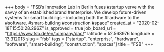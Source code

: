 +++
body = "FSB’s Innovation Lab in Berlin fuses #startup verve with the savvy of an established brand #enterprise. We develop future-driven systems for smart buildings – including both the #hardware to the #software. #smart-building #construction #space"
created_at = "2020-02-18T15:50:28.296Z"
is_approved = true
job_board_url = "https://www.fsb.de/en/company/dac/"
latitude = 52.568976
longitude = 13.312013
slug = "fsb"
tags = ["startup", "enterprise", "hardware", "software", "smart-building", "construction", "spaces"]
title = "FSB"
+++
